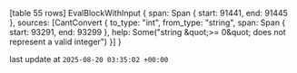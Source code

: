 [table 55 rows]
EvalBlockWithInput { span: Span { start: 91441, end: 91445 }, sources: [CantConvert { to_type: &quot;int&quot;, from_type: &quot;string&quot;, span: Span { start: 93291, end: 93299 }, help: Some(&quot;string \&quot;&gt;= 0\&quot; does not represent a valid integer&quot;) }] }

last update at `2025-08-20 03:35:02 +00:00`
